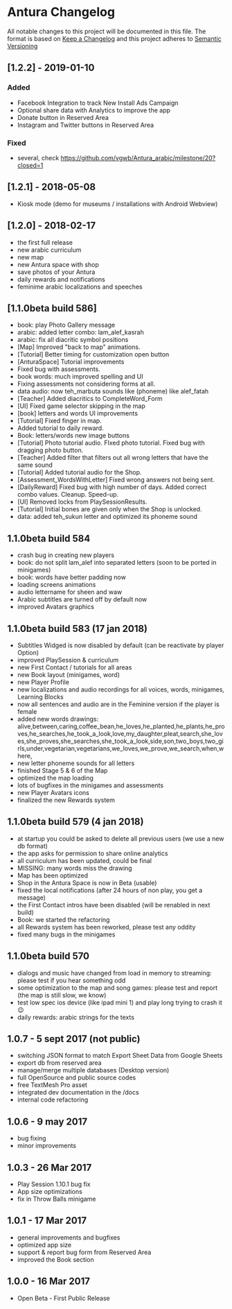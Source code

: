 # Antura Changelog
All notable changes to this project will be documented in this file.
The format is based on [Keep a Changelog](http://keepachangelog.com/en/1.0.0/)
and this project adheres to [Semantic Versioning](http://semver.org/spec/v2.0.0.html)

## [1.2.2] - 2019-01-10
### Added
- Facebook Integration to track New Install Ads Campaign
- Optional share data with Analytics to improve the app
- Donate button in Reserved Area
- Instagram and Twitter buttons in Reserved Area

### Fixed
- several, check https://github.com/vgwb/Antura_arabic/milestone/20?closed=1


## [1.2.1] - 2018-05-08
- Kiosk mode (demo for museums / installations with Android Webview)

## [1.2.0] - 2018-02-17
- the first full release
- new arabic curriculum
- new map
- new Antura space with shop
- save photos of your Antura
- daily rewards and notifications
- feminime arabic localizations and speeches

## [1.1.0beta build 586]
- book: play Photo Gallery message
- arabic: added letter combo: lam_alef_kasrah
- arabic: fix all diacritic symbol positions
- [Map] Improved "back to map" animations.
- [Tutorial] Better timing for customization open button
- [AnturaSpace] Tutorial improvements
- Fixed bug with assessments.
- book words: much improved spelling and UI
- Fixing assessments not considering forms at all.
- data audio: now teh_marbuta sounds like (phoneme) like alef_fatah
- [Teacher] Added diacritics to CompleteWord_Form
- [UI] Fixed game selector skipping in the map
- [book] letters and words UI improvements
- [Tutorial] Fixed finger in map.
- Added tutorial to daily reward.
- Book: letters/words new image buttons
- [Tutorial] Photo tutorial audio. FIxed photo tutorial. Fixed bug with dragging photo button.
- [Teacher] Added filter that filters out all wrong letters that have the same sound
- [Tutorial] Added tutorial audio for the Shop.
- [Assessment_WordsWithLetter] Fixed wrong answers not being sent.
- [DailyReward] Fixed bug with high number of days. Added correct combo values. Cleanup. Speed-up.
- [UI] Removed locks from PlaySessionResults.
- [Tutorial] Initial bones are given only when the Shop is unlocked.
- data: added teh_sukun letter and optimized its phoneme sound

## 1.1.0beta build 584
- crash bug in creating new players
- book: do not split lam_alef into separated letters (soon to be ported in minigames)
- book: words have better padding now
- loading screens animations
- audio lettername for sheen and waw
- Arabic subtitles are turned off by default now
- improved Avatars graphics

## 1.1.0beta build 583 (17 jan 2018)
- Subtitles Widged is now disabled by default (can be reactivate by player Option)
- improved PlaySession & curriculum
- new First Contact / tutorials for all areas
- new Book layout (minigames, word)
- new Player Profile
- new localizations and audio recordings for all voices, words, minigames, Learning Blocks
- now all sentences and audio are in the Feminine version if the player is female
- added new words drawings: alive,between,caring,coffee_bean,he_loves,he_planted,he_plants,he_proves,he_searches,he_took_a_look,love,my_daughter,pleat,search,she_loves,she_proves,she_searches,she_took_a_look,side,son,two_boys,two_girls,under,vegetarian,vegetarians,we_loves,we_prove,we_search,when,where,
- new letter phoneme sounds for all letters
- finished Stage 5 & 6 of the Map
- optimized the map loading
- lots of bugfixes in the minigames and assessments
- new Player Avatars icons
- finalized the new Rewards system

## 1.1.0beta build 579 (4 jan 2018)
- at startup you could be asked to delete all previous users (we use a new db format)
- the app asks for permission to share online analytics
- all curriculum has been updated, could be final
- MISSING: many words miss the drawing
- Map has been optimized
- Shop in the Antura Space is now in Beta (usable)
- fixed the local notifications (after 24 hours of non play, you get a message)
- the First Contact intros have been disabled (will be renabled in next build)
- Book: we started the refactoring
- all Rewards system has been reworked, please test any oddity
- fixed many bugs in the minigames

## 1.1.0beta build 570
- dialogs and music have changed from load in memory to streaming: please test if you hear something odd
- some optimization to the map and song games: please test and report (the map is still slow, we know)
- test low spec ios device (like ipad mini 1) and play long trying to crash it :wink:
- daily rewards: arabic strings for the texts

## 1.0.7 - 5 sept 2017 (not public)

- switching JSON format to match Export Sheet Data from Google Sheets
- export db from reserved area
- manage/merge multiple databases (Desktop version)
- full OpenSource and public source codes
- free TextMesh Pro asset
- integrated dev documentation in the /docs
- internal code refactoring

## 1.0.6 - 9 may 2017

- bug fixing
- minor improvements

## 1.0.3 - 26 Mar 2017

- Play Session 1.10.1 bug fix
- App size optimizations
- fix in Throw Balls minigame

## 1.0.1 - 17 Mar 2017

- general improvements and bugfixes
- optimized app size
- support & report bug form from Reserved Area
- improved the Book section

## 1.0.0 - 16 Mar 2017

- Open Beta - First Public Release
